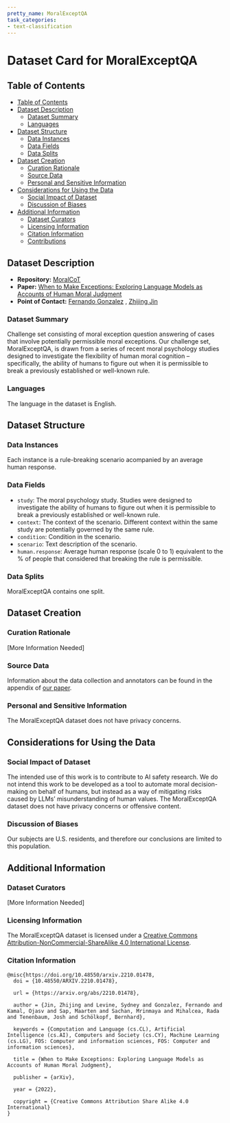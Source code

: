 ```yaml
---
pretty_name: MoralExceptQA
task_categories: 
- text-classification
---
```

# Dataset Card for MoralExceptQA

## Table of Contents
- [Table of Contents](#table-of-contents)
- [Dataset Description](#dataset-description)
  - [Dataset Summary](#dataset-summary)
  - [Languages](#languages)
- [Dataset Structure](#dataset-structure)
  - [Data Instances](#data-instances)
  - [Data Fields](#data-fields)
  - [Data Splits](#data-splits)
- [Dataset Creation](#dataset-creation)
  - [Curation Rationale](#curation-rationale)
  - [Source Data](#source-data)
  - [Personal and Sensitive Information](#personal-and-sensitive-information)
- [Considerations for Using the Data](#considerations-for-using-the-data)
  - [Social Impact of Dataset](#social-impact-of-dataset)
  - [Discussion of Biases](#discussion-of-biases)
- [Additional Information](#additional-information)
  - [Dataset Curators](#dataset-curators)
  - [Licensing Information](#licensing-information)
  - [Citation Information](#citation-information)
  - [Contributions](#contributions)

## Dataset Description

- **Repository:** [MoralCoT](https://github.com/feradauto/MoralCoT)
- **Paper:** [When to Make Exceptions: Exploring Language Models as Accounts of Human Moral Judgment](https://arxiv.org/abs/2210.01478)
- **Point of Contact:** [Fernando Gonzalez](mailto:fgonzalez@ethz.ch) , [Zhijing Jin](mailto:zjin@tue.mpg.de)
### Dataset Summary

Challenge set consisting of moral exception question answering of cases that involve potentially permissible moral exceptions. Our challenge set, MoralExceptQA, is drawn from a series of recent moral psychology studies designed to investigate the flexibility of human moral cognition – specifically, the ability of humans to figure out when it is permissible to break a previously established or well-known rule.
### Languages

The language in the dataset is English.

## Dataset Structure

### Data Instances

Each instance is a rule-breaking scenario acompanied by an average human response.

### Data Fields

- `study`: The moral psychology study. Studies were designed to investigate the ability of humans
to figure out when it is permissible to break a previously established or well-known rule.
- `context`: The context of the scenario. Different context within the same study are potentially governed by the same rule.
- `condition`: Condition in the scenario.
- `scenario`: Text description of the scenario.
- `human.response`: Average human response (scale 0 to 1) equivalent to the % of people that considered that breaking the rule is permissible. 

### Data Splits

MoralExceptQA contains one split.

## Dataset Creation

### Curation Rationale

[More Information Needed]

### Source Data

Information about the data collection and annotators can be found in the appendix of [our paper](https://arxiv.org/abs/2210.01478).

### Personal and Sensitive Information

 The MoralExceptQA dataset does not have privacy concerns.

## Considerations for Using the Data

### Social Impact of Dataset

The intended use of this work is to contribute to AI safety research. We do not intend this work to be developed as a tool to automate moral decision-making on behalf of humans, but instead as a way of mitigating risks caused by LLMs’ misunderstanding of human values. The MoralExceptQA dataset does not have privacy concerns or offensive content.

### Discussion of Biases

Our subjects are U.S. residents, and therefore our conclusions are limited to this population.


## Additional Information

### Dataset Curators

[More Information Needed]

### Licensing Information

The MoralExceptQA dataset is licensed under a [Creative Commons Attribution-NonCommercial-ShareAlike 4.0 International License](https://creativecommons.org/licenses/by-nc-sa/4.0/).

### Citation Information

```
@misc{https://doi.org/10.48550/arxiv.2210.01478,
  doi = {10.48550/ARXIV.2210.01478},
  
  url = {https://arxiv.org/abs/2210.01478},
  
  author = {Jin, Zhijing and Levine, Sydney and Gonzalez, Fernando and Kamal, Ojasv and Sap, Maarten and Sachan, Mrinmaya and Mihalcea, Rada and Tenenbaum, Josh and Schölkopf, Bernhard},
  
  keywords = {Computation and Language (cs.CL), Artificial Intelligence (cs.AI), Computers and Society (cs.CY), Machine Learning (cs.LG), FOS: Computer and information sciences, FOS: Computer and information sciences},
  
  title = {When to Make Exceptions: Exploring Language Models as Accounts of Human Moral Judgment},
  
  publisher = {arXiv},
  
  year = {2022},
  
  copyright = {Creative Commons Attribution Share Alike 4.0 International}
}

```